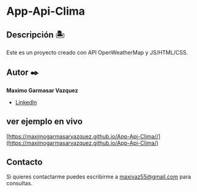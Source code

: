 # App-Api-Clima
## Descripción 🏝

Este es un proyecto creado con API OpenWeatherMap y JS/HTML/CSS.

## Autor ✒️
**Maximo Garmasar Vazquez**

* [LinkedIn](https://www.linkedin.com/in/maximogarmasarvazquez/)

## ver ejemplo en vivo
[https://maximogarmasarvazquez.github.io/App-Api-Clima//](https://maximogarmasarvazquez.github.io/App-Api-Clima/)

## Contacto
Si quieres contactarme puedes escribirme a maxivaz55@gmail.com para consultas.
